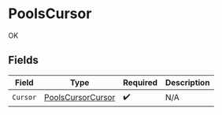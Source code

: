 # PoolsCursor

OK


## Fields

| Field                                                             | Type                                                              | Required                                                          | Description                                                       |
| ----------------------------------------------------------------- | ----------------------------------------------------------------- | ----------------------------------------------------------------- | ----------------------------------------------------------------- |
| `Cursor`                                                          | [PoolsCursorCursor](../../Models/Components/PoolsCursorCursor.md) | :heavy_check_mark:                                                | N/A                                                               |